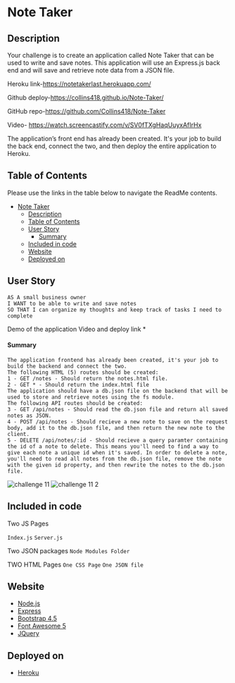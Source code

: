 # Note Taker

## Description
Your challenge is to create an application called Note Taker that can be used to write and save notes. This application will use an Express.js back end and will save and retrieve note data from a JSON file.

Heroku link-https://notetakerlast.herokuapp.com/

Github deploy-https://collins418.github.io/Note-Taker/

GitHub repo-https://github.com/Collins418/Note-Taker

Video- https://watch.screencastify.com/v/SV0fTXgHaqUuyxAfIrHx


The application’s front end has already been created. It's your job to build the back end, connect the two, and then deploy the entire application to Heroku.

## Table of Contents

Please use the links in the table below to navigate the ReadMe contents.

- [Note Taker](#note-taker)
  - [Description](#description)
  - [Table of Contents](#table-of-contents)
  - [User Story](#user-story)
      - [Summary](#summary)
  - [Included in code](#included-in-code)
  - [Website](#website)
  - [Deployed on](#deployed-on)


## User Story

```
AS A small business owner
I WANT to be able to write and save notes
SO THAT I can organize my thoughts and keep track of tasks I need to complete
```

  Demo of the application Video and deploy link *

#### Summary 
```
The application frontend has already been created, it's your job to build the backend and connect the two.
The following HTML (5) routes should be created:
1 - GET /notes - Should return the notes.html file.
2 - GET * - Should return the index.html file
The application should have a db.json file on the backend that will be used to store and retrieve notes using the fs module.
The following API routes should be created:
3 - GET /api/notes - Should read the db.json file and return all saved notes as JSON.
4 - POST /api/notes - Should recieve a new note to save on the request body, add it to the db.json file, and then return the new note to the client.
5 - DELETE /api/notes/:id - Should recieve a query paramter containing the id of a note to delete. This means you'll need to find a way to give each note a unique id when it's saved. In order to delete a note, you'll need to read all notes from the db.json file, remove the note with the given id property, and then rewrite the notes to the db.json file.
```
![challenge 11](https://user-images.githubusercontent.com/106499144/190286901-a36bd72f-f585-400c-a7bd-a424ce37ec61.png)
![challenge 11 2](https://user-images.githubusercontent.com/106499144/190286896-d13ca093-4510-4384-bff4-d70823d08a3d.png)

## Included in code
Two JS Pages

`Index.js`
`Server.js`

Two JSON packages
`Node Modules Folder`

TWO HTML Pages
`One CSS Page`
`One JSON file`

## Website
- [Node.js](https://nodejs.org/en/)
- [Express](https://expressjs.com/)
- [Bootstrap 4.5](https://getbootstrap.com/)
- [Font Awesome 5](https://fontawesome.com/)
- [JQuery](https://cdnjs.com/libraries/jquery)


## Deployed on
- [Heroku](https://www.heroku.com/home)
